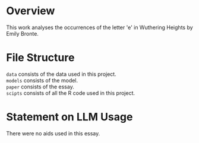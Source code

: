# Overview
This work analyses the occurrences of the letter 'e' in Wuthering Heights by Emily Bronte. 

# File Structure
`data` consists of the data used in this project.<br>
`models` consists of the model.<br>
`paper` consists of the essay.<br>
`scipts` consists of all the R code used in this project.

# Statement on LLM Usage
There were no aids used in this essay.
